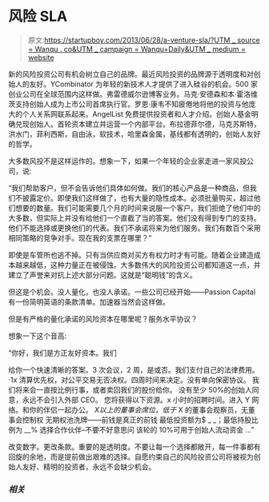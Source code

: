 # 风险 SLA

> 原文:[https://startupboy.com/2013/06/28/a-venture-sla/?UTM _ source = Wanqu . co&UTM _ campaign = Wanqu+Daily&UTM _ medium = website](https://startupboy.com/2013/06/28/a-venture-sla/?utm_source=wanqu.co&utm_campaign=Wanqu+Daily&utm_medium=website)

新的风险投资公司有机会树立自己的品牌。最近风险投资的品牌源于透明度和对创始人的友好。YCombinator 为年轻的新技术人才提供了进入硅谷的机会。500 家创业公司在全球范围内这样做。弗雷德威尔逊博客业务。马克·安德森和本·霍洛维茨支持创始人成为上市公司首席执行官。罗恩·康韦不知疲倦地将他的投资与他庞大的个人关系网联系起来。AngelList 免费提供投资者和人才介绍。创始人基金明确兑现创始人。首轮资本建立并运营一个内部平台。布拉德菲尔德，马克苏斯特，洪水门，菲利西斯，自由泳，软技术，哈里森金属，基线都有透明的，创始人友好的哲学。

大多数风投不是这样运作的。想象一下，如果一个年轻的企业家走进一家风投公司，说:

“我们帮助客户，但不会告诉他们具体如何做。我们的核心产品是一种商品，但我们不披露定价。即使我们这样做了，也有大量的隐性成本。必须批量购买，超过他们想要的数量。我们可能需要几个月的时间来说服一个客户。我们拒绝了他们中的大多数，但实际上并没有给他们一个直截了当的答案。他们没有得到专门的支持。他们不能选择或更换他们的代表。我们不承诺将来为他们服务。我们有数百个采用相同策略的竞争对手。现在我的支票在哪里？”

即使是车管所也逃不掉。只有当供应商对买方有权力时才有可能。随着企业建造成本越来越低，这种力量正在被侵蚀。大多数伟大的风险投资公司都知道这一点，并建立了声誉来对抗上述大部分问题。这就是“聪明钱”的含义。

但这是个机会。没人量化，也没人承诺。一些公司已经开始——Passion Capital 有一份简明英语的条款清单。加速器当然会这样做。

但是有严格的量化承诺的风险资本在哪里呢？服务水平协议？

想象一下这个音高:

“你好，我们是方正友好资本。我们

给你一个快速清晰的答案。3 次会议，2 周，是或否。我们支付自己的法律费用。
·1x 清算优先权，对公平交易无否决权。四周时间来决定。没有单向保密协议。
我们将来会一直按比例行事，或者卖回我们的股份给你。
没有至少 50%的创始人同意，永远不会引入外部 CEO。
您将获得以下资源。x 小时的招聘时间。进入 Y 网络。和你的伴侣一起办公。
$X 以上的董事会席位，低于$ X 的董事会观察员，无董事会控制权
无期权池洗牌——前钱是真正的前钱
最低投资额为$ _ _；最低持股比例为 __%
选择合作伙伴–不要不好意思问
该轮的 10%可用于创始人流动资金
…”

改变数字。更改条款。重要的是透明度。不要让每一个选择都敞开，每一件事都有回旋的余地，而是提前做出艰难的选择。自愿约束自己的风险投资公司将被视为创始人友好、精明的投资者，永远不会缺少机会。

### *相关*